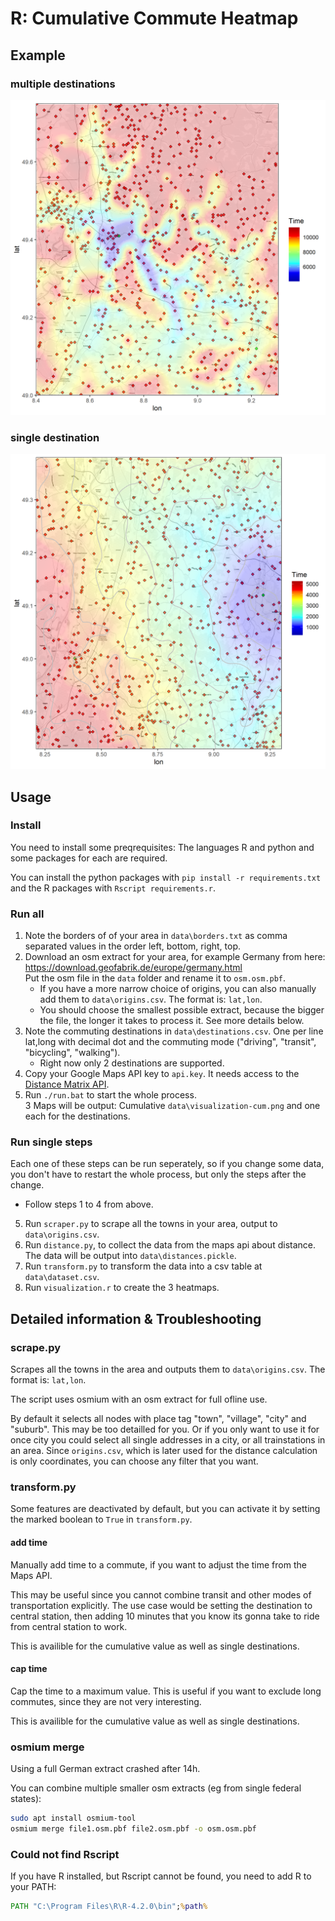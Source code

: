 # R: Cumulative Commute Heatmap

## Example

### multiple destinations

![](./.github/visualization-cum.png)

### single destination

![](./.github/visualization-1.png)

## Usage

### Install

You need to install some preqrequisites: The languages R and python and some packages for each are required.

You can install the python packages with `pip install -r requirements.txt` and the R packages with `Rscript requirements.r`.

### Run all

1. Note the borders of of your area in `data\borders.txt` as comma separated values in the order left, bottom, right, top.
2. Download an osm extract for your area, for example Germany from here: https://download.geofabrik.de/europe/germany.html<br>Put the osm file in the `data` folder and rename it to `osm.osm.pbf`.
    * If you have a more narrow choice of origins, you can also manually add them to `data\origins.csv`. The format is: `lat,lon`.
    * You should choose the smallest possible extract, because the bigger the file, the longer it takes to process it. See more details below.
3. Note the commuting destinations in `data\destinations.csv`. One per line lat,long with decimal dot and the commuting mode ("driving", "transit", "bicycling", "walking").
    * Right now only 2 destinations are supported.
4. Copy your Google Maps API key to `api.key`. It needs access to the [Distance Matrix API](https://developers.google.com/maps/documentation/distance-matrix/overview).
5. Run `./run.bat` to start the whole process.<br>3 Maps will be output: Cumulative `data\visualization-cum.png` and one each for the destinations.

### Run single steps

Each one of these steps can be run seperately, so if you change some data, you don't have to restart the whole process, but only the steps after the change.

* Follow steps 1 to 4 from above.
5. Run `scraper.py` to scrape all the towns in your area, output to `data\origins.csv`.
6. Run `distance.py`, to collect the data from the maps api about distance. The data will be output into `data\distances.pickle`.
7. Run `transform.py` to transform the data into a csv table at `data\dataset.csv`.
8. Run `visualization.r` to create the 3 heatmaps.

## Detailed information & Troubleshooting

### scrape.py

Scrapes all the towns in the area and outputs them to `data\origins.csv`. The format is: `lat,lon`.

The script uses osmium with an osm extract for full ofline use.

By default it selects all nodes with place tag "town", "village", "city" and "suburb". This may be too detailled for you. Or if you only want to use it for once city you could select all single addresses in a city, or all trainstations in an area. Since `origins.csv`, which is later used for the distance calculation is only coordinates, you can choose any filter that you want.

### transform.py

Some features are deactivated by default, but you can activate it by setting the marked boolean to `True` in `transform.py`.

#### add time

Manually add time to a commute, if you want to adjust the time from the Maps API.

This may be useful since you cannot combine transit and other modes of transportation explicitly. The use case would be setting the destination to central station, then adding 10 minutes that you know its gonna take to ride from central station to work.

This is availible for the cumulative value as well as single destinations.

#### cap time

Cap the time to a maximum value. This is useful if you want to exclude long commutes, since they are not very interesting.

This is availible for the cumulative value as well as single destinations.

### osmium merge

Using a full German extract crashed after 14h.

You can combine multiple smaller osm extracts (eg from single federal states):

```bash
sudo apt install osmium-tool
osmium merge file1.osm.pbf file2.osm.pbf -o osm.osm.pbf
```

### Could not find Rscript

If you have R installed, but Rscript cannot be found, you need to add R to your PATH:

```cmd
PATH "C:\Program Files\R\R-4.2.0\bin";%path%
```
